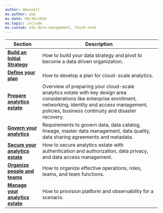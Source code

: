 ```yaml
---
author: mboswell
ms.author: pnp
ms.date: 09/30/2024
ms.topic: include
ms.custom: e2e-data-management, think-tank
---
```



| Section                         | Description                                                                                                                                                                                                            |
|------------------------------|----------------------------------------------------------------------------------------------------------------------------------------------------------------------------------------------------------------------------|
| [**Build an Initial Strategy**](../../data-management/strategy.md)| How to build your data strategy and pivot to become a data driven organization.
| [**Define your plan**](../../data-management/plan.md)        | How to develop a plan for cloud-scale analytics.                                                                                                                                                                    |
| [**Prepare analytics estate**](../../data-management/ready.md)  | Overview of preparing your cloud-scale analytics estate with key design area considerations like enterprise enrollment, networking, identity and access management, policies, business continuity and disaster recovery. |
| [**Govern your analytics**](../../data-management/govern.md)      | Requirements to govern data, data catalog, lineage, master data management, data quality, data sharing agreements and metadata.                                                                                       |
| [**Secure your analytics estate**](../../data-management/secure.md) | How to secure analytics estate with authentication and authorization, data privacy, and data access management.                                                                                                       |
| [**Organize people and teams**](../../data-management/organize.md)   | How to organize effective operations, roles, teams, and team functions.                                                                                                                                              |
| [**Manage your analytics estate**](../manage-platform-automation-devops.md)| How to provision platform and observability for a scenario.                                                                                                                          |
